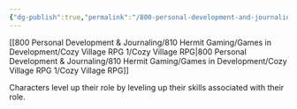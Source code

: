 ```yaml
---
{"dg-publish":true,"permalink":"/800-personal-development-and-journaling/810-hermit-gaming/games-in-development/cozy-village-rpg-1/character-leveling/"}
---
```



[[800 Personal Development & Journaling/810 Hermit Gaming/Games in Development/Cozy Village RPG 1/Cozy Village RPG\|800 Personal Development & Journaling/810 Hermit Gaming/Games in Development/Cozy Village RPG 1/Cozy Village RPG]]

Characters level up their role by leveling up their skills associated with their role.